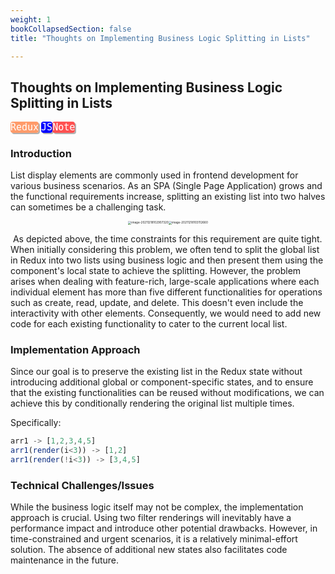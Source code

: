 ```yaml
---
weight: 1
bookCollapsedSection: false
title: "Thoughts on Implementing Business Logic Splitting in Lists"

---
```


## **Thoughts on Implementing Business Logic Splitting in Lists**

<kbd style='background-color:#FF9B6A;box-shadow:2px 2px rgba(0,0,0,0.3); color:white; border-color:#FF9B6A; border-radius: 4px; font-size: 15px'>Redux</kbd> <kbd style='background-color:blue;box-shadow:2px 2px rgba(0,0,0,0.3); color:white; border-color:blue; border-radius: 4px ; font-size: 15px'>JS</kbd><kbd style='background-color:#FF5151;box-shadow:2px 2px rgba(0,0,0,0.3); color:white; border-color:#FF5151; border-radius: 4px ; font-size: 15px'>Note</kbd>



### **Introduction**

List display elements are commonly used in frontend development for various business scenarios. As an SPA (Single Page Application) grows and the functional requirements increase, splitting an existing list into two halves can sometimes be a challenging task.

<div style="display:flex; justify-content:center">
  <img src="/Users/minghaoyu/Library/Application Support/typora-user-images/image-20211218102907320.png" alt="image-20211218102907320" style="zoom: 33%;" />
  <img src="/Users/minghaoyu/Library/Application Support/typora-user-images/image-20211218103112660.png" alt="image-20211218103112660" style="zoom:33%;" />
  </div>


​	As depicted above, the time constraints for this requirement are quite tight. When initially considering this problem, we often tend to split the global list in Redux into two lists using business logic and then present them using the component's local state to achieve the splitting. However, the problem arises when dealing with feature-rich, large-scale applications where each individual element has more than five different functionalities for operations such as create, read, update, and delete. This doesn't even include the interactivity with other elements. Consequently, we would need to add new code for each existing functionality to cater to the current local list.

### **Implementation Approach**

Since our goal is to preserve the existing list in the Redux state without introducing additional global or component-specific states, and to ensure that the existing functionalities can be reused without modifications, we can achieve this by conditionally rendering the original list multiple times.

Specifically:

```js
arr1 -> [1,2,3,4,5]
arr1(render(i<3)) -> [1,2]
arr1(render(!i<3)) -> [3,4,5]
```

### **Technical Challenges/Issues**

While the business logic itself may not be complex, the implementation approach is crucial. Using two filter renderings will inevitably have a performance impact and introduce other potential drawbacks. However, in time-constrained and urgent scenarios, it is a relatively minimal-effort solution. The absence of additional new states also facilitates code maintenance in the future.





